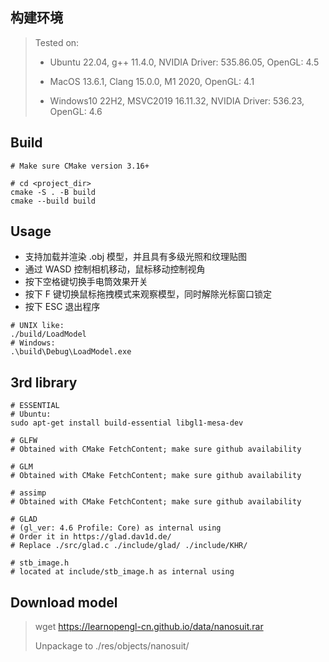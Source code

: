## 构建环境
> Tested on:
>
> - Ubuntu 22.04, g++ 11.4.0, NVIDIA Driver: 535.86.05, OpenGL: 4.5
> 
> - MacOS 13.6.1, Clang 15.0.0, M1 2020, OpenGL: 4.1
>
> - Windows10 22H2, MSVC2019 16.11.32, NVIDIA Driver: 536.23, OpenGL: 4.6
>

## Build

```shell
# Make sure CMake version 3.16+

# cd <project_dir>
cmake -S . -B build
cmake --build build
```

## Usage

- 支持加载并渲染 .obj 模型，并且具有多级光照和纹理贴图
- 通过 WASD 控制相机移动，鼠标移动控制视角
- 按下空格键切换手电筒效果开关
- 按下 F 键切换鼠标拖拽模式来观察模型，同时解除光标窗口锁定
- 按下 ESC 退出程序

```shell
# UNIX like:
./build/LoadModel
# Windows:
.\build\Debug\LoadModel.exe
```

## 3rd library

```shell
# ESSENTIAL
# Ubuntu:
sudo apt-get install build-essential libgl1-mesa-dev

# GLFW
# Obtained with CMake FetchContent; make sure github availability 

# GLM
# Obtained with CMake FetchContent; make sure github availability 

# assimp
# Obtained with CMake FetchContent; make sure github availability 

# GLAD
# (gl_ver: 4.6 Profile: Core) as internal using
# Order it in https://glad.dav1d.de/ 
# Replace ./src/glad.c ./include/glad/ ./include/KHR/

# stb_image.h
# located at include/stb_image.h as internal using
```


## Download model
> wget https://learnopengl-cn.github.io/data/nanosuit.rar
>  
> Unpackage to ./res/objects/nanosuit/